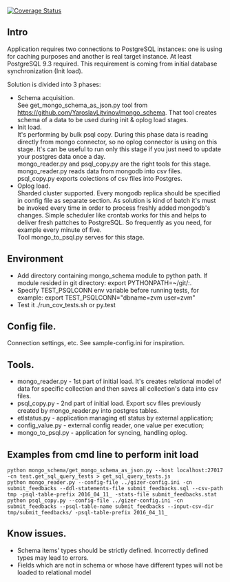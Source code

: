 [![Coverage Status](https://coveralls.io/repos/github/YaroslavLitvinov/gizer/badge.svg?branch=master)](https://coveralls.io/github/YaroslavLitvinov/gizer?branch=master)

## Intro<br>
Application requires two connections to PostgreSQL instances: one is
using for caching purposes and another is real target instance.  At
least PostgreSQL 9.3 required. This requirement is coming from initial
database synchronization (Init load). 

Solution is divided into 3 phases:<br>
* Schema acquisition.<br>
  See get_mongo_schema_as_json.py tool from
  https://github.com/YaroslavLitvinov/mongo_schema. That tool
  creates schema of a data to be used during init & oplog load
  stages.
* Init load.<br>
  It's performing by bulk psql copy. During this phase data
  is reading directly from mongo connector, so no oplog connector is
  using on this stage. It's can be useful to run only this stage if
  you just need to update your postgres data once a day.<br>
  mongo_reader.py and psql_copy.py are the right tools for this stage.
  mongo_reader.py reads data from mongodb into csv files.<br>
  psql_copy.py exports colections of csv files into Postgres.
* Oplog load.<br>
  Sharded cluster supported. Every mongodb replica should be specified
  in config file as separate section. As solution is kind of batch
  it's must be invoked every time in order to process freshly added
  mongodb's changes. Simple scheduler like crontab works for this and
  helps to deliver fresh pattches to PostgreSQL. So frequently as you
  need, for example every minute of five.<br>
  Tool mongo_to_psql.py serves for this stage.<br>

## Environment<br>
* Add directory containing mongo_schema module to python path.  If
     module resided in git directory: export PYTHONPATH=~/git/:.
* Specify TEST_PSQLCONN env variable before running tests, for
     example: export TEST_PSQLCONN="dbname=zvm user=zvm"
* Test it
     ./run_cov_tests.sh or py.test

## Config file.<br>
  Connection settings, etc. See sample-config.ini for inspiration.

## Tools.
* mongo_reader.py - 1st part of initial load.
     It's creates relational model of data for specific collection and then saves all collection's data into csv files.
* psql_copy.py - 2nd part of initial load.
     Export scv files previously created by mongo_reader.py into postgres tables.
* etlstatus.py - application managing etl status by external application;
* config_value.py - external config reader, one value per execution;
* mongo_to_psql.py - application for syncing, handling oplog.

## Examples from cmd line to perform init load<br>
```
python mongo_schema/get_mongo_schema_as_json.py --host localhost:27017  -cn test.get_sql_query_tests > get_sql_query_tests.js
python mongo_reader.py --config-file ../gizer-config.ini -cn submit_feedbacks --ddl-statements-file submit_feedbacks.sql --csv-path tmp -psql-table-prefix 2016_04_11_ -stats-file submit_feedbacks.stat
python psql_copy.py --config-file ../gizer-config.ini -cn submit_feedbacks --psql-table-name submit_feedbacks --input-csv-dir tmp/submit_feedbacks/ -psql-table-prefix 2016_04_11_
```

## Know issues.<br>
* Schema items' types should be strictly defined. Incorrectly defined types may lead to errors.
* Fields which are not in schema or whose have different types will not be loaded to relational model
